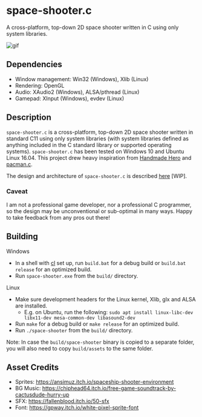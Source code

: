 space-shooter.c
===============
A cross-platform, top-down 2D space shooter written in C using only system libraries.

![gif](./space-shooter.c.gif)

Dependencies
------------
- Window management: Win32 (Windows), Xlib (Linux)
- Rendering: OpenGL
- Audio: XAudio2 (Windows), ALSA/pthread (Linux)
- Gamepad: XInput (Windows), evdev (Linux)

Description
-----------
`space-shooter.c` is a cross-platform, top-down 2D space shooter written in standard C11 using only system libraries (with system libraries defined as anything included in the C standard library or supported operating systems). `space-shooter.c` has been tested on Windows 10 and Ubuntu Linux 16.04. This project drew heavy inspiration from [Handmade Hero](https://handmadehero.org/) and [pacman.c](https://github.com/floooh/pacman.c).

The design and architecture of `space-shooter.c` is described [here](./ARCHITECTURE.md) [WIP].

### Caveat
I am not a professional game developer, nor a professional C programmer, so the design may be unconventional or sub-optimal in many ways. Happy to take feedback from any pros out there!

Building
--------
Windows
- In a shell with [cl](https://docs.microsoft.com/en-us/cpp/build/building-on-the-command-line?view=msvc-160) set up, run `build.bat` for a debug build or `build.bat release` for an optimized build.
- Run `space-shooter.exe` from the `build/` directory.

Linux
- Make sure development headers for the Linux kernel, Xlib, glx and ALSA are installed.
    - E.g. on Ubuntu, run the following: `sudo apt install linux-libc-dev libx11-dev mesa-common-dev libasound2-dev`  
- Run `make` for a debug build or `make release` for an optimized build.
- Run `./space-shooter` from the `build/` directory.

Note: In case the `build/space-shooter` binary is copied to a separate folder, you will also need to copy `build/assets` to the same folder.

Asset Credits
-------------
- Sprites: https://ansimuz.itch.io/spaceship-shooter-environment
- BG Music: https://chiphead64.itch.io/free-game-soundtrack-by-cactusdude-hurry-up
- SFX: https://fallenblood.itch.io/50-sfx
- Font: https://gpway.itch.io/white-pixel-sprite-font
